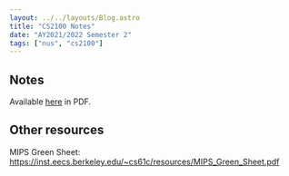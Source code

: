 ```yaml
---
layout: ../../layouts/Blog.astro
title: "CS2100 Notes"
date: "AY2021/2022 Semester 2"
tags: ["nus", "cs2100"]
---
```


## Notes

Available [here](cs2100-notes.pdf) in PDF.

## Other resources

MIPS Green Sheet: https://inst.eecs.berkeley.edu/~cs61c/resources/MIPS_Green_Sheet.pdf
